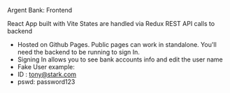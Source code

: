 Argent Bank: Frontend

React App built with Vite
States are handled via Redux
REST API calls to backend

- Hosted on Github Pages. Public pages can work in standalone. You'll need the backend to be running to sign In.
- Signing In allows you to see bank accounts info and edit the user name
- Fake User example:
- ID : tony@stark.com
- pswd: password123
